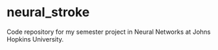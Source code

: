 neural_stroke
=============

Code repository for my semester project in Neural Networks at Johns Hopkins University.
